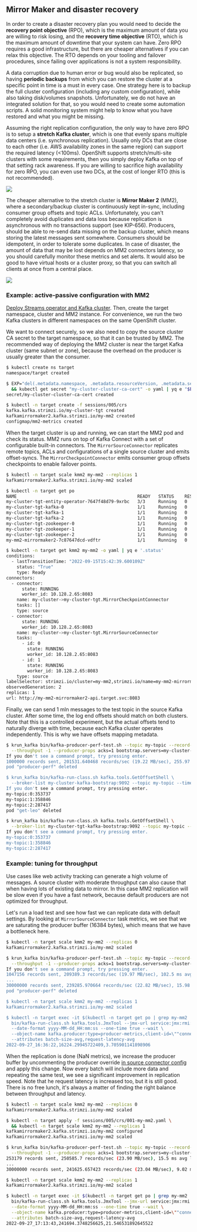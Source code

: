## Mirror Maker and disaster recovery

In order to create a disaster recovery plan you would need to decide the **recovery point objective** (RPO), which is
the maximum amount of data you are willing to risk losing, and the **recovery time objective** (RTO), which is the
maximum amount of downtime that your system can have. Zero RPO requires a good infrastructure, but there are cheaper
alternatives if you can relax this objective. The RTO depends on your tooling and failover procedures, since failing
over applications is not a system responsibility.

A data corruption due to human error or bug would also be replicated, so having **periodic backups** from which you can
restore the cluster at a specific point in time is a must in every case. One strategy here is to backup the full cluster
configuration (including any custom configuration), while also taking disk/volumes snapshots. Unfortunately, we do not
have an integrated solution for that, so you would need to create some automation scripts. A solid monitoring system
might help to know what you have restored and what you might be missing.

Assuming the right replication configuration, the only way to have zero RPO is to setup a **stretch Kafka cluster**,
which is one that evenly spans multiple data centers (i.e. synchronous replication). Usually only DCs that are close to
each other (i.e. AWS availability zones in the same region) can support the required latency (<100ms). OpenShift
supports stretch/multi-site clusters with some requirements, then you simply deploy Kafka on top of that setting rack
awareness. If you are willing to sacrifice high availability for zero RPO, you can even use two DCs, at the cost of
longer RTO (this is not recommended).

![](images/stretch.png)

The cheaper alternative to the stretch cluster is **Mirror Maker 2** (MM2), where a secondary/backup cluster is
continuously kept in-sync, including consumer group offsets and topic ACLs. Unfortunately, you can't completely avoid
duplicates and data loss because replication is asynchronous with no transactions support (see KIP-656). Producers,
should be able to re-send data missing on the backup cluster, which means storing the latest messages sent somewhere.
Consumers should be idempotent, in order to tolerate some duplicates. In case of disaster, the amount of data that may
be lost depends on MM2 connectors latency, so you should carefully monitor these metrics and set alerts. It would also
be good to have virtual hosts or a cluster proxy, so that you can switch all clients at once from a central place.

![](images/mm2.png)

### Example: active-passive configuration with MM2

[Deploy Streams operator and Kafka cluster](/sessions/001). Then, create the target namespace, cluster and MM2 instance.
For convenience, we run the two Kafka clusters in different namespaces on the same OpenShift cluster.

We want to connect securely, so we also need to copy the source cluster CA secret to the target namespace, so that it
can be trusted by MM2. The recommended way of deploying the MM2 cluster is near the target Kafka cluster (same subnet or
zone), because the overhead on the producer is usually greater than the consumer.

```sh
$ kubectl create ns target
namespace/target created

$ EXP="del(.metadata.namespace, .metadata.resourceVersion, .metadata.selfLink, .metadata.uid, .metadata.ownerReferences, .status)" \
  && kubectl get secret "my-cluster-cluster-ca-cert" -o yaml | yq e "$EXP" - | kubectl -n target create -f -
secret/my-cluster-cluster-ca-cert created

$ kubectl -n target create -f sessions/005/crs
kafka.kafka.strimzi.io/my-cluster-tgt created
kafkamirrormaker2.kafka.strimzi.io/my-mm2 created
configmap/mm2-metrics created
```

When the target cluster is up and running, we can start the MM2 pod and check its status. MM2 runs on top of Kafka
Connect with a set of configurable built-in connectors. The `MirrorSourceConnector` replicates remote topics, ACLs and
configurations of a single source cluster and emits offset-syncs. The `MirrorCheckpointConnector` emits consumer group
offsets checkpoints to enable failover points.

```sh
$ kubectl -n target scale kmm2 my-mm2 --replicas 1
kafkamirrormaker2.kafka.strimzi.io/my-mm2 scaled

$ kubectl -n target get po
NAME                                              READY   STATUS    RESTARTS   AGE
my-cluster-tgt-entity-operator-7647f48d79-9xrbc   3/3     Running   0          11m
my-cluster-tgt-kafka-0                            1/1     Running   0          12m
my-cluster-tgt-kafka-1                            1/1     Running   0          12m
my-cluster-tgt-kafka-2                            1/1     Running   0          12m
my-cluster-tgt-zookeeper-0                        1/1     Running   0          13m
my-cluster-tgt-zookeeper-1                        1/1     Running   0          13m
my-cluster-tgt-zookeeper-2                        1/1     Running   0          13m
my-mm2-mirrormaker2-7c87647dcd-vdftr              1/1     Running   0          2m19s

$ kubectl -n target get kmm2 my-mm2 -o yaml | yq e '.status'
conditions:
  - lastTransitionTime: "2022-09-15T15:42:39.600109Z"
    status: "True"
    type: Ready
connectors:
  - connector:
      state: RUNNING
      worker_id: 10.128.2.65:8083
    name: my-cluster->my-cluster-tgt.MirrorCheckpointConnector
    tasks: []
    type: source
  - connector:
      state: RUNNING
      worker_id: 10.128.2.65:8083
    name: my-cluster->my-cluster-tgt.MirrorSourceConnector
    tasks:
      - id: 0
        state: RUNNING
        worker_id: 10.128.2.65:8083
      - id: 1
        state: RUNNING
        worker_id: 10.128.2.65:8083
    type: source
labelSelector: strimzi.io/cluster=my-mm2,strimzi.io/name=my-mm2-mirrormaker2,strimzi.io/kind=KafkaMirrorMaker2
observedGeneration: 2
replicas: 1
url: http://my-mm2-mirrormaker2-api.target.svc:8083
```

Finally, we can send 1 mln messages to the test topic in the source Kafka cluster. After some time, the log end offsets
should match on both clusters. Note that this is a controlled experiment, but the actual offsets tend to naturally
diverge with time, because each Kafka cluster operates independently. This is why we have offsets mapping metadata.

```sh
$ krun_kafka bin/kafka-producer-perf-test.sh --topic my-topic --record-size 100 --num-records 1000000 \
  --throughput -1 --producer-props acks=1 bootstrap.servers=my-cluster-kafka-bootstrap:9092
If you don't see a command prompt, try pressing enter.
1000000 records sent, 201531.640468 records/sec (19.22 MB/sec), 255.97 ms avg latency, 715.00 ms max latency, 185 ms 50th, 627 ms 95th, 687 ms 99th, 704 ms 99.9th.
pod "producer-perf" deleted

$ krun_kafka bin/kafka-run-class.sh kafka.tools.GetOffsetShell \
  --broker-list my-cluster-kafka-bootstrap:9092 --topic my-topic --time -1
If you don't see a command prompt, try pressing enter.
my-topic:0:353737
my-topic:1:358846
my-topic:2:287417
pod "get-leo" deleted

$ krun_kafka bin/kafka-run-class.sh kafka.tools.GetOffsetShell \
  --broker-list my-cluster-tgt-kafka-bootstrap:9092 --topic my-topic --time -1
If you don't see a command prompt, try pressing enter.
my-topic:0:353737
my-topic:1:358846
my-topic:2:287417
```

### Example: tuning for throughput

Use cases like web activity tracking can generate a high volume of messages. A source cluster with moderate throughput
can also cause that when having lots of existing data to mirror. In this case MM2 replication will be slow even if you
have a fast network, because default producers are not optimized for throughput.

Let's run a load test and see how fast we can replicate data with default settings. By looking
at `MirrorSourceConnector` task metrics, we see that we are saturating the producer buffer (16384 bytes), which means
that we have a bottleneck here.

```sh
$ kubectl -n target scale kmm2 my-mm2 --replicas 0
kafkamirrormaker2.kafka.strimzi.io/my-mm2 scaled

$ krun_kafka bin/kafka-producer-perf-test.sh --topic my-topic --record-size 100 --num-records 30000000 \
  --throughput -1 --producer-props acks=1 bootstrap.servers=my-cluster-kafka-bootstrap:9092
If you don't see a command prompt, try pressing enter.
1047156 records sent, 209389.3 records/sec (19.97 MB/sec), 102.5 ms avg latency, 496.0 ms max latency.
...
30000000 records sent, 239285.970664 records/sec (22.82 MB/sec), 15.98 ms avg latency, 496.00 ms max latency, 3 ms 50th, 60 ms 95th, 115 ms 99th, 428 ms 99.9th.
pod "producer-perf" deleted

$ kubectl -n target scale kmm2 my-mm2 --replicas 1
kafkamirrormaker2.kafka.strimzi.io/my-mm2 scaled

$ kubectl -n target exec -it $(kubectl -n target get po | grep my-mm2 | awk '{print $1}') -- \
  bin/kafka-run-class.sh kafka.tools.JmxTool --jmx-url service:jmx:rmi:///jndi/rmi://:9999/jmxrmi \
  --date-format yyyy-MM-dd_HH:mm:ss --one-time true --wait \
  --object-name kafka.producer:type=producer-metrics,client-id=\""connector-producer-my-cluster->my-cluster-tgt.MirrorSourceConnector-0\"" \
  --attributes batch-size-avg,request-latency-avg
2022-09-27_16:36:22,16224.29945722409,3.705901141898906
```

When the replication is done (NaN metrics), we increase the producer buffer by uncommenting the producer
override [in source connector config](/sessions/005/crs/001-my-mm2.yaml) and apply this change. Now every batch will
include more data and repeating the same test, we see a significant improvement in replication speed. Note that he
request latency is increased too, but it is still good. There is no free lunch, it's always a matter of finding the
right balance between throughput and latency.

```sh
$ kubectl -n target scale kmm2 my-mm2 --replicas 0
kafkamirrormaker2.kafka.strimzi.io/my-mm2 scaled

$ kubectl -n target apply -f sessions/005/crs/001-my-mm2.yaml \
  && kubectl -n target scale kmm2 my-mm2 --replicas 1
kafkamirrormaker2.kafka.strimzi.io/my-mm2 configured
kafkamirrormaker2.kafka.strimzi.io/my-mm2 scaled

$ krun_kafka bin/kafka-producer-perf-test.sh --topic my-topic --record-size 100 --num-records 30000000 \
  --throughput -1 --producer-props acks=1 bootstrap.servers=my-cluster-kafka-bootstrap:9092
253179 records sent, 250585.7 records/sec (23.90 MB/sec), 15.5 ms avg latency, 324.0 ms max latency.
...
30000000 records sent, 241625.657423 records/sec (23.04 MB/sec), 9.02 ms avg latency, 324.00 ms max latency, 1 ms 50th, 44 ms 95th, 65 ms 99th, 84 ms 99.9th.

$ kubectl -n target scale kmm2 my-mm2 --replicas 1
kafkamirrormaker2.kafka.strimzi.io/my-mm2 scaled

$ kubectl -n target exec -it $(kubectl -n target get po | grep my-mm2 | awk '{print $1}') -- \
  bin/kafka-run-class.sh kafka.tools.JmxTool --jmx-url service:jmx:rmi:///jndi/rmi://:9999/jmxrmi \
  --date-format yyyy-MM-dd_HH:mm:ss --one-time true --wait \
  --object-name kafka.producer:type=producer-metrics,client-id=\""connector-producer-my-cluster->my-cluster-tgt.MirrorSourceConnector-0\"" \
  --attributes batch-size-avg,request-latency-avg
2022-09-27_17:13:43,241694.3748256625,21.546531892645522
```

